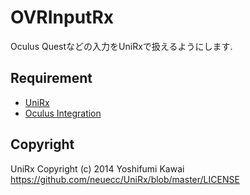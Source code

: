 # OVRInputRx

Oculus Questなどの入力をUniRxで扱えるようにします.

## Requirement
- [UniRx](https://github.com/neuecc/UniRx/blob/master/LICENSE://assetstore.unity.com/packages/tools/integration/unirx-reactive-extensions-for-unity-17276)
- [Oculus Integration](https://assetstore.unity.com/packages/tools/integration/oculus-integration-82022)


## Copyright
UniRx Copyright (c) 2014 Yoshifumi Kawai https://github.com/neuecc/UniRx/blob/master/LICENSE
